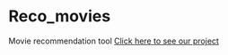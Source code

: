 # Reco_movies
Movie recommendation tool
[Click here to see our project](https://share.streamlit.io/augustin-chab/reco_movies/main/Streamlit_projet2_Github.py 'Our project')
